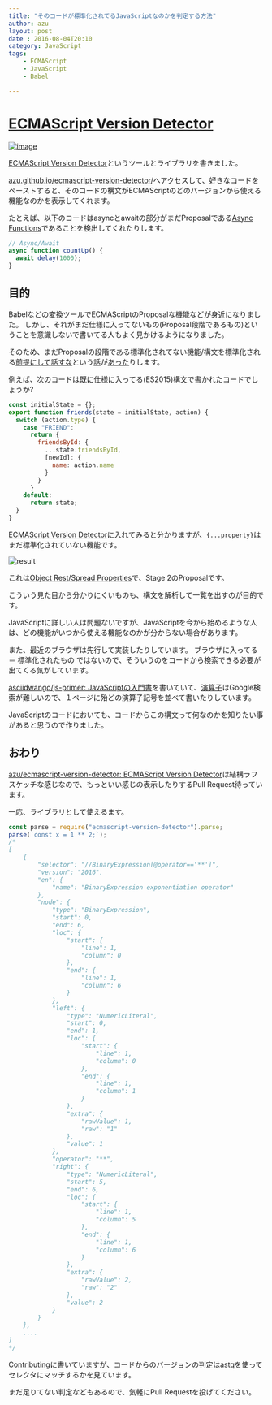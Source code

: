 ```yaml
---
title: "そのコードが標準化されてるJavaScriptなのかを判定する方法"
author: azu
layout: post
date : 2016-08-04T20:10
category: JavaScript
tags:
    - ECMAScript
    - JavaScript
    - Babel

---
```


# [ECMAScript Version Detector](https://azu.github.io/ecmascript-version-detector/ "ECMAScript Version Detector")

[![image](http://efcl.info/wp-content/uploads/2016/08/04-1470309082.png)](https://azu.github.io/ecmascript-version-detector/)

[ECMAScript Version Detector](https://azu.github.io/ecmascript-version-detector/ "ECMAScript Version Detector")というツールとライブラリを書きました。

[azu.github.io/ecmascript-version-detector/](https://azu.github.io/ecmascript-version-detector/ "ECMAScript Version Detector")へアクセスして、好きなコードをペーストすると、そのコードの構文がECMAScriptのどのバージョンから使える機能なのかを表示してくれます。

たとえば、以下のコードはasyncとawaitの部分がまだProposalである[Async Functions](https://github.com/tc39/ecmascript-asyncawait "Async Functions")であることを検出してくれたりします。

```js
// Async/Await
async function countUp() {
  await delay(1000);
}
```

## 目的

Babelなどの変換ツールでECMAScriptのProposalな機能などが身近になりました。
しかし、それがまだ仕様に入ってないもの(Proposal段階であるもの)ということを意識しないで書いてる人もよく見かけるようになりました。

そのため、まだProposalの段階である標準化されてない機能/構文を標準化される[前提](https://medium.com/@jayphelps/please-stop-referring-to-proposed-javascript-features-as-es7-cad29f9dcc4b)[にして](http://www.2ality.com/2016/01/ecmascript-2016.html)[話すな](http://teppeis.hatenablog.com/entry/2016/01/es2016-feature-freeze)という[話](http://jser.info/2015/11/16/ecmascript-7-ms-node-js/)が[あった](http://azu.github.io/slide-what-is-ecmascript/)りします。

例えば、次のコードは既に仕様に入ってる(ES2015)構文で書かれたコードでしょうか?

```js
const initialState = {};
export function friends(state = initialState, action) {  
  switch (action.type) {
    case "FRIEND":
      return {
        friendsById: {
          ...state.friendsById,
          [newId]: {
            name: action.name
          }
        }
      }
    default:
      return state;
  }
}
```

[ECMAScript Version Detector](https://azu.github.io/ecmascript-version-detector/ "ECMAScript Version Detector")に入れてみると分かりますが、`{...property}`はまだ標準化されていない機能です。

![result](http://efcl.info/wp-content/uploads/2016/08/04-1470309795.png)

これは[Object Rest/Spread Properties](http://sebmarkbage.github.io/ecmascript-rest-spread/ "Object Rest/Spread Properties")で、Stage 2のProposalです。

こういう見た目から分かりにくいものも、構文を解析して一覧を出すのが目的です。

JavaScriptに詳しい人は問題ないですが、JavaScriptを今から始めるような人は、どの機能がいつから使える機能なのかが分からない場合があります。

また、最近のブラウザは先行して実装したりしています。
ブラウザに入ってる ＝ 標準化されたもの ではないので、そういうのをコードから検索できる必要が出てくる気がしています。

[asciidwango/js-primer: JavaScriptの入門書](https://github.com/asciidwango/js-primer "asciidwango/js-primer: JavaScriptの入門書")を書いていて、[演算子](https://asciidwango.github.io/js-primer/basic/operator/ "演算子 · JavaScriptの入門書 #jsprimer")はGoogle検索が難しいので、１ページに殆どの演算子記号を並べて書いたりしています。

JavaScriptのコードにおいても、コードからこの構文って何なのかを知りたい事があると思うので作りました。

## おわり

[azu/ecmascript-version-detector: ECMAScript Version Detector](https://github.com/azu/ecmascript-version-detector "azu/ecmascript-version-detector: ECMAScript Version Detector")は結構ラフスケッチな感じなので、もっといい感じの表示したりするPull Request待っています。

一応、ライブラリとして使えるます。

```js
const parse = require("ecmascript-version-detector").parse;
parse(`const x = 1 ** 2;`);
/*
[
    {
        "selector": "//BinaryExpression[@operator=='**']",
        "version": "2016",
        "en": {
            "name": "BinaryExpression exponentiation operator"
        },
        "node": {
            "type": "BinaryExpression",
            "start": 0,
            "end": 6,
            "loc": {
                "start": {
                    "line": 1,
                    "column": 0
                },
                "end": {
                    "line": 1,
                    "column": 6
                }
            },
            "left": {
                "type": "NumericLiteral",
                "start": 0,
                "end": 1,
                "loc": {
                    "start": {
                        "line": 1,
                        "column": 0
                    },
                    "end": {
                        "line": 1,
                        "column": 1
                    }
                },
                "extra": {
                    "rawValue": 1,
                    "raw": "1"
                },
                "value": 1
            },
            "operator": "**",
            "right": {
                "type": "NumericLiteral",
                "start": 5,
                "end": 6,
                "loc": {
                    "start": {
                        "line": 1,
                        "column": 5
                    },
                    "end": {
                        "line": 1,
                        "column": 6
                    }
                },
                "extra": {
                    "rawValue": 2,
                    "raw": "2"
                },
                "value": 2
            }
        }
    },
    ....
]
*/
```

[Contributing](https://github.com/azu/ecmascript-version-detector#contributing "Contributing")に書いていますが、コードからのバージョンの判定は[astq](https://github.com/rse/astq "astq")を使ってセレクタにマッチするかを見ています。

まだ足りてない判定などもあるので、気軽にPull Requestを投げてください。
